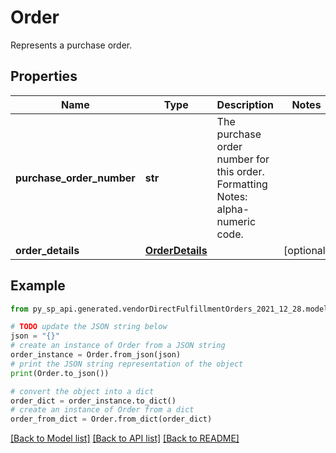 # Order

Represents a purchase order.

## Properties

Name | Type | Description | Notes
------------ | ------------- | ------------- | -------------
**purchase_order_number** | **str** | The purchase order number for this order. Formatting Notes: alpha-numeric code. | 
**order_details** | [**OrderDetails**](OrderDetails.md) |  | [optional] 

## Example

```python
from py_sp_api.generated.vendorDirectFulfillmentOrders_2021_12_28.models.order import Order

# TODO update the JSON string below
json = "{}"
# create an instance of Order from a JSON string
order_instance = Order.from_json(json)
# print the JSON string representation of the object
print(Order.to_json())

# convert the object into a dict
order_dict = order_instance.to_dict()
# create an instance of Order from a dict
order_from_dict = Order.from_dict(order_dict)
```
[[Back to Model list]](../README.md#documentation-for-models) [[Back to API list]](../README.md#documentation-for-api-endpoints) [[Back to README]](../README.md)


